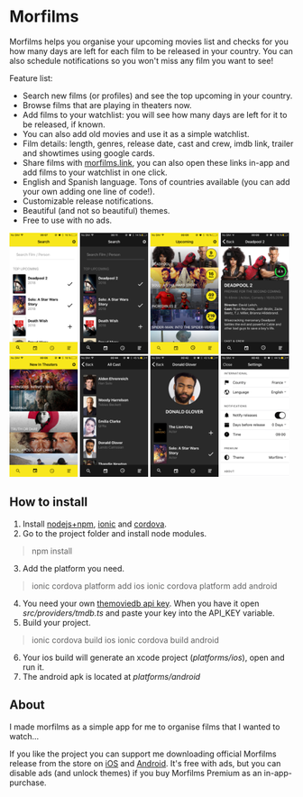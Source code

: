 # Morfilms

Morfilms helps you organise your upcoming movies list and checks for you how many days are left for each film to be released in your country. You can also schedule notifications so you won't miss any film you want to see!

Feature list:
- Search new films (or profiles) and see the top upcoming in your country.
- Browse films that are playing in theaters now.
- Add films to your watchlist: you will see how many days are left for it to be released, if known. 
- You can also add old movies and use it as a simple watchlist.
- Film details: length, genres, release date, cast and crew, imdb link, trailer and showtimes using google cards. 
- Share films with [morfilms.link](https://morfilms.github.io/movie/?l=en&c=ES&m=313369), you can also open these links in-app and add films to your watchlist in one click.
- English and Spanish language. Tons of countries available (you can add your own adding one line of code!).
- Customizable release notifications.
- Beautiful (and not so beautiful) themes.
- Free to use with no ads.

<img src="screenshots/search_morfilms.png" width="24%"> <img src="screenshots/search_nightcrawler.png" width="24%"> <img src="screenshots/upcoming_list.png" width="24%"> <img src="screenshots/film_datails.png" width="24%">
<img src="screenshots/new_theaters.png" width="24%"> <img src="screenshots/cast_crew.png" width="24%"> <img src="screenshots/person_details.png" width="24%"> <img src="screenshots/settings.png" width="24%">

## How to install
1. Install [nodejs+npm](https://nodejs.org/en/), [ionic](https://ionicframework.com/getting-started) and [cordova](https://cordova.apache.org).
2. Go to the project folder and install node modules.
> npm install
3. Add the platform you need.
> ionic cordova platform add ios
> ionic cordova platform add android
4. You need your own [themoviedb api key](https://www.themoviedb.org/faq/api?language=en). When you have it open *src/providers/tmdb.ts* and paste your key into the API_KEY variable.
5. Build your project.
> ionic cordova build ios
> ionic cordova build android
6. Your ios build will generate an xcode project (*platforms/ios*), open and run it.
7. The android apk is located at *platforms/android*


## About
I made morfilms as a simple app for me to organise films that I wanted to watch...

If you like the project you can support me downloading official Morfilms release from the store on [iOS](https://itunes.apple.com/us/app/morfilms-upcoming-movies-list/id1207671266?ls=1&mt=8) and [Android](https://play.google.com/store/apps/details?id=eu.morfilms.watchlist). It's free with ads, but you can disable ads (and unlock themes) if you buy Morfilms Premium as an in-app-purchase.

